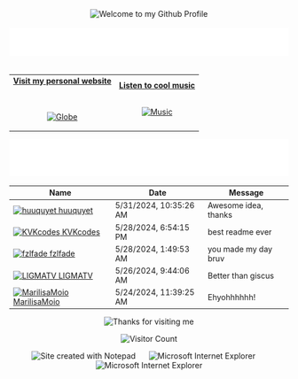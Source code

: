 <!-- "Hero" Header -->
<div align="center">
  <img src="https://github.com/BrunnerLivio/brunnerlivio/blob/master/images/welcome.png?raw=true" style="max-width: 100%;" alt="Welcome to my Github Profile" />
  <br />
  <br />
  <img height="50" alt="My Name is Livio and I like Node.js" src="images/personal_note.svg" />
  <br />
  <br />

</div>

<!-- Social -->
<table width="100%" align="center">
<tr>
<td align="center">
<a href="https://brunnerliv.io">
<strong>Visit my personal website </strong>
<br />
<br />
<br />

<p>

<img alt="Globe" height="80" src="images/globe.gif">
</a>
</p>

</td>


<td align="center">
<a href="https://www.youtube.com/watch?v=3YxaaGgTQYM&ab_channel=EvanescenceVEVO">
<strong>Listen to cool music</strong>
<br />
<br />


<p>
<img height="100" alt="Music" src="images/music.gif"> 
</a>
</p>

</td>
</tr>
</table>

<div align="center">
<a href="https://github.com/BrunnerLivio/brunnerlivio/issues/62#issuecomment-new"><img src="images/guestbook.svg"></a> 
</div>

<!-- Guestbook -->
| Name | Date | Message |
|---|---|---|
| <a href="https://github.com/huuquyet"><img width="24" src="https://avatars.githubusercontent.com/u/35992057?s=24&u=0127beb8fbdedd25bacaf682efc6aadb045ed93b&v=4" alt="huuquyet" /> huuquyet</a> |5/31/2024, 10:35:26 AM|Awesome idea, thanks|
| <a href="https://github.com/KVKcodes"><img width="24" src="https://avatars.githubusercontent.com/u/85823619?s=24&u=d90ddc1271f5e48d08b8801f3dc5cdaaccadd7ad&v=4" alt="KVKcodes" /> KVKcodes</a> |5/28/2024, 6:54:15 PM|best readme ever|
| <a href="https://github.com/fzlfade"><img width="24" src="https://avatars.githubusercontent.com/u/101912097?s=24&u=ec447dc7a9fbc769de7c4410a915759f25ad1a98&v=4" alt="fzlfade" /> fzlfade</a> |5/28/2024, 1:49:53 AM|you made my day bruv|
| <a href="https://github.com/LIGMATV"><img width="24" src="https://avatars.githubusercontent.com/u/143163098?s=24&u=95cbea74a8ada5b653ff8209e1144712be28814b&v=4" alt="LIGMATV" /> LIGMATV</a> |5/26/2024, 9:44:06 AM|Better than giscus|
| <a href="https://github.com/MarilisaMoio"><img width="24" src="https://avatars.githubusercontent.com/u/154764280?s=24&u=fe38eff59757fb97a2e3228ac097c0d3ab6b1457&v=4" alt="MarilisaMoio" /> MarilisaMoio</a> |5/24/2024, 11:39:25 AM|Ehyohhhhhh!|
<!-- /Guestbook -->

<!-- Footer -->

<div align="center">

<img height="120" alt="Thanks for visiting me" width="100%" src="https://raw.githubusercontent.com/BrunnerLivio/brunnerlivio/master/images/marquee.svg" />
<br />

![Visitor Count](https://profile-counter.glitch.me/brunnerlivio/count.svg)


<img src="https://raw.githubusercontent.com/BrunnerLivio/brunnerlivio/master/images/notepad.gif" alt="Site created with Notepad" height="30" />
<!-- "margin-right: whatever;" -->
<span>&nbsp;&nbsp;&nbsp;&nbsp;</span>  
<img src="https://raw.githubusercontent.com/BrunnerLivio/brunnerlivio/master/images/ie_logo.gif" alt="Microsoft Internet Explorer" />
<span>&nbsp;&nbsp;&nbsp;&nbsp;</span>  
<img src="https://raw.githubusercontent.com/BrunnerLivio/brunnerlivio/master/images/noframes.gif" alt="Microsoft Internet Explorer" />

</div>
